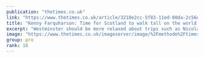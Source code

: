 ```yaml
---
publication: "thetimes.co.uk"
link: "https://www.thetimes.co.uk/article/3210e2cc-5f83-11ed-80da-2c56e60527b0"
title: "Kenny Farquharson: Time for Scotland to walk tall on the world stage"
excerpt: "Westminster should be more relaxed about trips such as Nicola Sturgeon’s to Cop27 in Egypt"
image: "https://www.thetimes.co.uk/imageserver/image/%2Fmethode%2Ftimes%2Fprod%2Fweb%2Fbin%2F46dcc626-5f83-11ed-80da-2c56e60527b0.jpg?crop=1441%2C811%2C29%2C125&resize=1200"
group: pro
rank: 16
---
```

